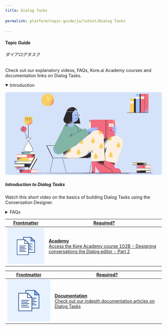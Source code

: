 ```yaml
---
title: Dialog Tasks

permalink: platform/topic-guide/ja/latest/Dialog Tasks

---
```

#### Topic Guide
###### ダイアログタスク

  Check out our explanatory videos, FAQs, Kore.ai Academy courses and documentation links on Dialog Tasks.

<details class="introduction-video" open>
  <summary>Introduction
  </summary>
  
   [![Introduction to Dialog Tasks](images/VideoCoverImage.png)](https://drive.google.com/file/d/1H_ftFzlqxafj0lRx-xxOIhm6kXyB8lbo/preview)

  ##### Introduction to Dialog Tasks
  Watch this short video on the basics of building Dialog Tasks using the Conversation Designer. 

</details>

<details>
  <summary>FAQs
  </summary>

  <a class="doc-link" target="_blank" href="https://developer.kore.ai/docs/bots/bot-builder-tool/develop/dialog-task/dialog-tasks/?lang=ja">
 
  ダイアログタスクとは

</a>

<a class="doc-link" target="_blank" href="https://developer.kore.ai/docs/bots/bot-builder-tool/dialog-task/dialog-tasks/#creating-a-dialog-task?lang=ja">
 
  How to design and build Dialog Tasks?

</a>



<a class="doc-link" target="_blank" href="https://developer.kore.ai/docs/bots/bot-builder-tool/dialog-task/managing-dialogs/?lang=ja">

  ダイアログコンポーネントの管理方法

</a>

<a class="doc-link" target="_blank" href="https://developer.kore.ai/docs/bots/publish/publishing-bot/?lang=ja">

  How to publish a Dialog Task?

</a>
  
  <a class="doc-link" target="_blank" href="https://developer.kore.ai/docs/bots/bot-builder-tool/dialog-task/working-with-the-user-intent-node/?lang=ja">
 
  サブインテントとは

</a>
  <a class="doc-link" target="_blank" href="https://developer.kore.ai/docs/bots/how-tos/intent-scoping-using-group-node/?lang=ja">

How to manage contextual intents?

</a>


<a class="doc-link" target="_blank" href="https://developer.kore.ai/docs/bots/bot-builder-tool/train-nlp-optimization/bot-intelligence/interruption-handling-context-switching-intents/?lang=ja">

中断とは何か、およびその使用方法

</a>





</details>


<a class="doc-link" target="_blank" href="https://academy.kore.ai/learningpath/course-102---designing-conversation-flows">
 

| Frontmatter | Required? |
|-------------|-------------|
| ![alt text](images/docIcon.svg "Title") | **Academy**  <br /> Access the Kore Academy course 102B - Designing conversations the Dialog editor - Part 2 | 


</a>


<a class="doc-link" target="_blank" href="https://developer.kore.ai/docs/bots/bot-builder-tool/dialog-task/dialog-tasks/?lang=ja">
 

| Frontmatter | Required? |
|-------------|-------------|
| ![alt text](images/docIcon.svg "Title") | **Documentation**  <br /> Check out our indepth documentation articles on Dialog Tasks | 


</a>
